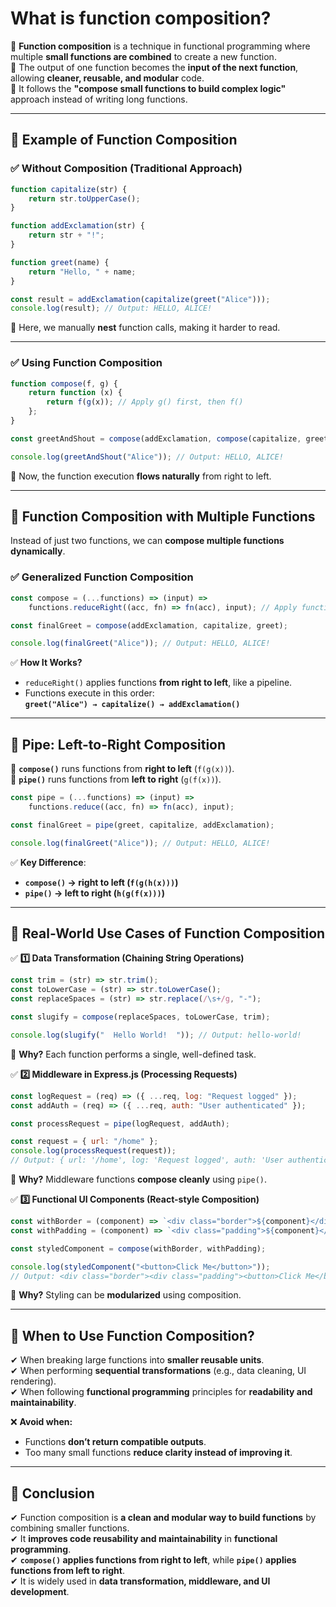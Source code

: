 # What is function composition?

📌 **Function composition** is a technique in functional programming where multiple **small functions are combined** to create a new function.  
📌 The output of one function becomes the **input of the next function**, allowing **cleaner, reusable, and modular** code.  
📌 It follows the **"compose small functions to build complex logic"** approach instead of writing long functions.  

---

## **🔹 Example of Function Composition**
### **✅ Without Composition (Traditional Approach)**
```javascript
function capitalize(str) {
    return str.toUpperCase();
}

function addExclamation(str) {
    return str + "!";
}

function greet(name) {
    return "Hello, " + name;
}

const result = addExclamation(capitalize(greet("Alice")));
console.log(result); // Output: HELLO, ALICE!
```
📌 Here, we manually **nest** function calls, making it harder to read.  

---

### **✅ Using Function Composition**
```javascript
function compose(f, g) {
    return function (x) {
        return f(g(x)); // Apply g() first, then f()
    };
}

const greetAndShout = compose(addExclamation, compose(capitalize, greet));

console.log(greetAndShout("Alice")); // Output: HELLO, ALICE!
```
📌 Now, the function execution **flows naturally** from right to left.  

---

## **🔹 Function Composition with Multiple Functions**
Instead of just two functions, we can **compose multiple functions dynamically**.  

### **✅ Generalized Function Composition**
```javascript
const compose = (...functions) => (input) => 
    functions.reduceRight((acc, fn) => fn(acc), input); // Apply functions from right to left

const finalGreet = compose(addExclamation, capitalize, greet);

console.log(finalGreet("Alice")); // Output: HELLO, ALICE!
```
✅ **How It Works?**  
- `reduceRight()` applies functions **from right to left**, like a pipeline.  
- Functions execute in this order:  
  **`greet("Alice") → capitalize() → addExclamation()`**  

---

## **🔹 Pipe: Left-to-Right Composition**
🔹 **`compose()`** runs functions from **right to left** (`f(g(x))`).  
🔹 **`pipe()`** runs functions from **left to right** (`g(f(x))`).  

```javascript
const pipe = (...functions) => (input) => 
    functions.reduce((acc, fn) => fn(acc), input);

const finalGreet = pipe(greet, capitalize, addExclamation);

console.log(finalGreet("Alice")); // Output: HELLO, ALICE!
```
✅ **Key Difference**:  
- **`compose()` → right to left (`f(g(h(x)))`)**  
- **`pipe()` → left to right (`h(g(f(x)))`)**  

---

## **🔹 Real-World Use Cases of Function Composition**
✅ **1️⃣ Data Transformation (Chaining String Operations)**
```javascript
const trim = (str) => str.trim();
const toLowerCase = (str) => str.toLowerCase();
const replaceSpaces = (str) => str.replace(/\s+/g, "-");

const slugify = compose(replaceSpaces, toLowerCase, trim);

console.log(slugify("  Hello World!  ")); // Output: hello-world!
```
📌 **Why?** Each function performs a single, well-defined task.  

✅ **2️⃣ Middleware in Express.js (Processing Requests)**
```javascript
const logRequest = (req) => ({ ...req, log: "Request logged" });
const addAuth = (req) => ({ ...req, auth: "User authenticated" });

const processRequest = pipe(logRequest, addAuth);

const request = { url: "/home" };
console.log(processRequest(request)); 
// Output: { url: '/home', log: 'Request logged', auth: 'User authenticated' }
```
📌 **Why?** Middleware functions **compose cleanly** using `pipe()`.  

✅ **3️⃣ Functional UI Components (React-style Composition)**
```javascript
const withBorder = (component) => `<div class="border">${component}</div>`;
const withPadding = (component) => `<div class="padding">${component}</div>`;

const styledComponent = compose(withBorder, withPadding);

console.log(styledComponent("<button>Click Me</button>"));
// Output: <div class="border"><div class="padding"><button>Click Me</button></div></div>
```
📌 **Why?** Styling can be **modularized** using composition.  

---

## **🔹 When to Use Function Composition?**
✔ When breaking large functions into **smaller reusable units**.  
✔ When performing **sequential transformations** (e.g., data cleaning, UI rendering).  
✔ When following **functional programming** principles for **readability and maintainability**.  

❌ **Avoid when:**  
- Functions **don’t return compatible outputs**.  
- Too many small functions **reduce clarity instead of improving it**.  

---

## **🔹 Conclusion**
✔ Function composition is **a clean and modular way to build functions** by combining smaller functions.  
✔ It **improves code reusability and maintainability** in **functional programming**.  
✔ **`compose()` applies functions from right to left**, while **`pipe()` applies functions from left to right**.  
✔ It is widely used in **data transformation, middleware, and UI development**.  
